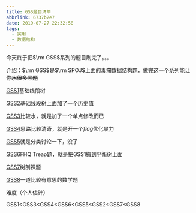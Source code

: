 ```yaml
---
title: GSS题目清单
abbrlink: 6737b2e7
date: 2019-07-27 22:32:58
tags:
  - 实用
  - 数据结构
---
```


今天终于把$\rm GSS$系列的题目刷完了。。。

介绍：$\rm GSS$是$\rm SPOJ$上面的毒瘤数据结构题，做完这一个系列能让你~~水很多黑题~~

[GSS1](https://gaisaiyuno.github.io/archives/4171bd57.html)基础线段树

[GSS2](https://gaisaiyuno.github.io/archives/d345d3a1.html)基础线段树上面加了一个历史值

[GSS3](https://gaisaiyuno.github.io/archives/663570ad.html)比较水，就是加了一个单点修改而已

[GSS4](https://gaisaiyuno.github.io/archives/491bd6e.html)思路比较清奇，就是开一个$flag$优化暴力

[GSS5](https://gaisaiyuno.github.io/archives/733d8170.html)就是分类讨论一下，没了

[GSS6](https://gaisaiyuno.github.io/archives/6442638e.html)FHQ Treap题，就是把GSS1搬到平衡树上面

[GSS7](https://gaisaiyuno.github.io/archives/373d1617.html)树剖裸题

[GSS8](https://gaisaiyuno.github.io/archives/3ef91b62.html)一道比较有意思的数学题

难度（个人估计）

GSS1<GSS3<GSS4<GSS6<GSS5<GSS2<GSS7<GSS8